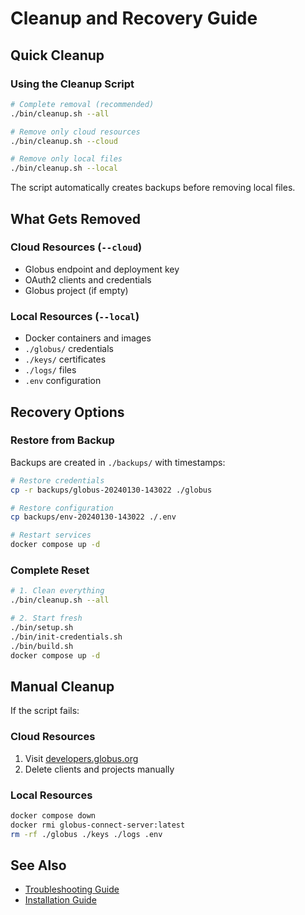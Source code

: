 # Cleanup and Recovery Guide

## Quick Cleanup

### Using the Cleanup Script

```bash
# Complete removal (recommended)
./bin/cleanup.sh --all

# Remove only cloud resources
./bin/cleanup.sh --cloud

# Remove only local files
./bin/cleanup.sh --local
```

The script automatically creates backups before removing local files.

## What Gets Removed

### Cloud Resources (`--cloud`)
- Globus endpoint and deployment key
- OAuth2 clients and credentials
- Globus project (if empty)

### Local Resources (`--local`)
- Docker containers and images
- `./globus/` credentials
- `./keys/` certificates
- `./logs/` files
- `.env` configuration

## Recovery Options

### Restore from Backup

Backups are created in `./backups/` with timestamps:

```bash
# Restore credentials
cp -r backups/globus-20240130-143022 ./globus

# Restore configuration
cp backups/env-20240130-143022 ./.env

# Restart services
docker compose up -d
```

### Complete Reset

```bash
# 1. Clean everything
./bin/cleanup.sh --all

# 2. Start fresh
./bin/setup.sh
./bin/init-credentials.sh
./bin/build.sh
docker compose up -d
```

## Manual Cleanup

If the script fails:

### Cloud Resources
1. Visit [developers.globus.org](https://developers.globus.org)
2. Delete clients and projects manually

### Local Resources
```bash
docker compose down
docker rmi globus-connect-server:latest
rm -rf ./globus ./keys ./logs .env
```

## See Also
- [Troubleshooting Guide](troubleshooting.md)
- [Installation Guide](installation.md)